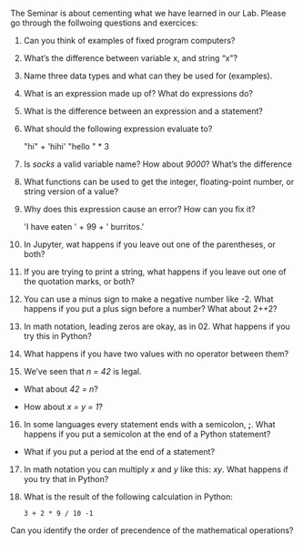 The Seminar is about cementing what we have learned in our Lab. Please go through the follwoing questions and exercices: 



1. Can you think of examples of fixed program computers?


2. What’s the difference between variable x, and string “x"?


3. Name three data types and what can they be used for (examples).


4. What is an expression made up of? What do expressions do?


5. What is the difference between an expression and a statement?


6. What should the following expression evaluate to?

    "hi" + 'hihi' "hello " * 3
    
7. Is *socks* a valid variable name? How about *9000*? What’s the difference

8. What functions can be used to get the integer, floating-point
number, or string version of a value?

9. Why does this expression cause an error? How can you fix it?

    'I have eaten ' + 99 + ' burritos.’
    
10. In Jupyter, wat happens if you leave out one of the parentheses, or both?

11. If you are trying to print a string, what happens if you leave out one of the quotation marks, or both?

12. You can use a minus sign to make a negative number like -2. What happens if you put a plus sign before a number? What about 2++2?

13. In math notation, leading zeros are okay, as in 02. What happens if you try this in Python?

14. What happens if you have two values with no operator between them?

15. We’ve seen that *n = 42* is legal. 

* What about *42 = n*?

* How about *x = y = 1*?

16. In some languages every statement ends with a semicolon, **;**. What happens if you put a semicolon at the end of a Python statement?
* What if you put a period at the end of a statement?

17. In math notation you can multiply *x* and *y* like this: *xy*. What happens if you try that in Python?

18. What is the result of the following calculation in Python:

        3 + 2 * 9 / 10 -1

Can you identify the order of precendence of the mathematical operations?
